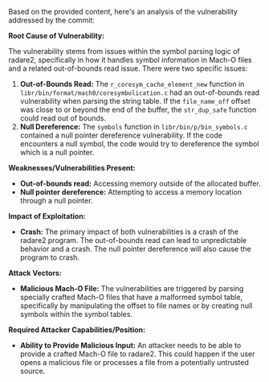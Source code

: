 Based on the provided content, here's an analysis of the vulnerability addressed by the commit:

**Root Cause of Vulnerability:**

The vulnerability stems from issues within the symbol parsing logic of radare2, specifically in how it handles symbol information in Mach-O files and a related out-of-bounds read issue. There were two specific issues:

1.  **Out-of-Bounds Read:** The `r_coresym_cache_element_new` function in `libr/bin/format/mach0/coresymbolication.c` had an out-of-bounds read vulnerability when parsing the string table. If the `file_name_off` offset was close to or beyond the end of the buffer, the `str_dup_safe` function could read out of bounds.
2.  **Null Dereference:** The `symbols` function in `libr/bin/p/bin_symbols.c` contained a null pointer dereference vulnerability. If the code encounters a null symbol, the code would try to dereference the symbol which is a null pointer.

**Weaknesses/Vulnerabilities Present:**

*   **Out-of-bounds read:** Accessing memory outside of the allocated buffer.
*   **Null pointer dereference:** Attempting to access a memory location through a null pointer.

**Impact of Exploitation:**

*   **Crash:** The primary impact of both vulnerabilities is a crash of the radare2 program. The out-of-bounds read can lead to unpredictable behavior and a crash. The null pointer dereference will also cause the program to crash.

**Attack Vectors:**

*   **Malicious Mach-O File:** The vulnerabilities are triggered by parsing specially crafted Mach-O files that have a malformed symbol table, specifically by manipulating the offset to file names or by creating null symbols within the symbol tables.

**Required Attacker Capabilities/Position:**

*   **Ability to Provide Malicious Input:** An attacker needs to be able to provide a crafted Mach-O file to radare2. This could happen if the user opens a malicious file or processes a file from a potentially untrusted source.